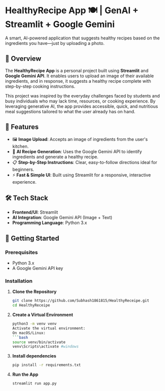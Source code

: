 # HealthyRecipe App 🍽️ | GenAI + Streamlit + Google Gemini

A smart, AI-powered application that suggests healthy recipes based on the ingredients you have—just by uploading a photo.

## 📌 Overview

The **HealthyRecipe App** is a personal project built using **Streamlit** and **Google Gemini API**. It enables users to upload an image of their available ingredients, and in response, it suggests a healthy recipe complete with step-by-step cooking instructions.

This project was inspired by the everyday challenges faced by students and busy individuals who may lack time, resources, or cooking experience. By leveraging generative AI, the app provides accessible, quick, and nutritious meal suggestions tailored to what the user already has on hand.

## 🎯 Features

- 🖼️ **Image Upload**: Accepts an image of ingredients from the user's kitchen.
- 🧠 **AI Recipe Generation**: Uses the Google Gemini API to identify ingredients and generate a healthy recipe.
- 📋 **Step-by-Step Instructions**: Clear, easy-to-follow directions ideal for beginners.
- ⚡ **Fast & Simple UI**: Built using Streamlit for a responsive, interactive experience.

## 🛠️ Tech Stack

- **Frontend/UI**: Streamlit
- **AI Integration**: Google Gemini API (Image + Text)
- **Programming Language**: Python 3.x

## 🚀 Getting Started

### Prerequisites

- Python 3.x
- A Google Gemini API key

### Installation

1. **Clone the Repository**
   ```bash
   git clone https://github.com/Subhash1861815/HealthyReceipe.git
   cd HealthyReceipe

2. **Create a Virtual Environment**
   ```bash
   python3 -m venv venv
   Activate the virtual environment:
   On macOS/Linux:
   ```bash
   source venv/bin/activate
   venv\Scripts\activate #windows

3. **Install dependencies**
   ```bash
   pip install -r requirements.txt

4. **Run the App**
   ```bash
   streamlit run app.py
